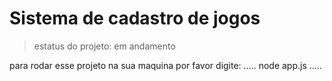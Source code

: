 <h1>Sistema de cadastro de jogos</h1>

>estatus do projeto: em andamento

para rodar esse projeto na sua maquina por favor digite:
.....
node app.js
.....
